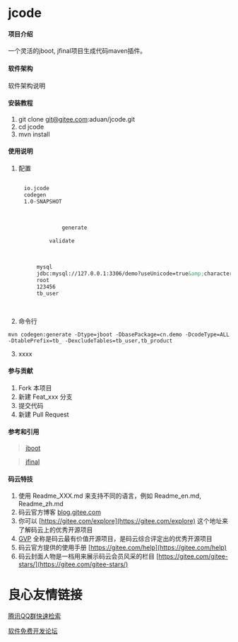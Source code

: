# jcode

#### 项目介绍
一个灵活的jboot, jfinal项目生成代码maven插件。

#### 软件架构
软件架构说明


#### 安装教程

1. git clone git@gitee.com:aduan/jcode.git
2. cd jcode
3. mvn install

#### 使用说明

1. 配置

```xml
 
     io.jcode 
     codegen 
     1.0-SNAPSHOT 
     
         
             
                 generate 
             
             validate 
         
     
     
         mysql 
         jdbc:mysql://127.0.0.1:3306/demo?useUnicode=true&amp;characterEncoding=utf-8 
         root 
         123456 
         tb_user 
     
 
```

2. 命令行
```
mvn codegen:generate -Dtype=jboot -DbasePackage=cn.demo -DcodeType=ALL -DtablePrefix=tb_ -DexcludeTables=tb_user,tb_product
```

3. xxxx

#### 参与贡献

1. Fork 本项目
2. 新建 Feat_xxx 分支
3. 提交代码
4. 新建 Pull Request

#### 参考和引用

> [jboot](https://gitee.com/fuhai/jboot)
    
> [jfinal](https://gitee.com/jfinal)

#### 码云特技

1. 使用 Readme\_XXX.md 来支持不同的语言，例如 Readme\_en.md, Readme\_zh.md
2. 码云官方博客 [blog.gitee.com](https://blog.gitee.com)
3. 你可以 [https://gitee.com/explore](https://gitee.com/explore) 这个地址来了解码云上的优秀开源项目
4. [GVP](https://gitee.com/gvp) 全称是码云最有价值开源项目，是码云综合评定出的优秀开源项目
5. 码云官方提供的使用手册 [https://gitee.com/help](https://gitee.com/help)
6. 码云封面人物是一档用来展示码云会员风采的栏目 [https://gitee.com/gitee-stars/](https://gitee.com/gitee-stars/)

 # 良心友情链接

[腾讯QQ群快速检索](http://u.720life.cn/s/8cf73f7c)

[软件免费开发论坛](http://u.720life.cn/s/bbb01dc0)